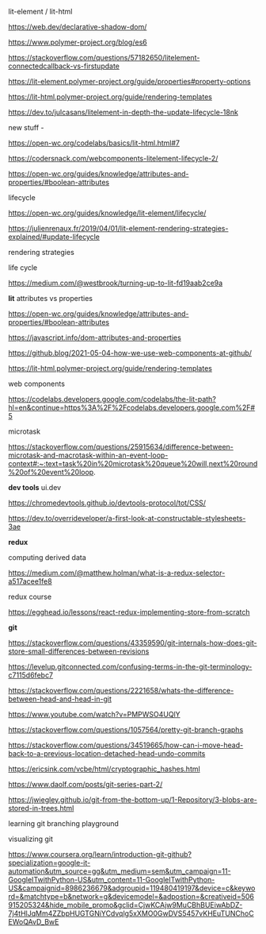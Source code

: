 
lit-element / lit-html

https://web.dev/declarative-shadow-dom/

https://www.polymer-project.org/blog/es6

https://stackoverflow.com/questions/57182650/litelement-connectedcallback-vs-firstupdate

https://lit-element.polymer-project.org/guide/properties#property-options

https://lit-html.polymer-project.org/guide/rendering-templates

https://dev.to/julcasans/litelement-in-depth-the-update-lifecycle-18nk

new stuff - 

https://open-wc.org/codelabs/basics/lit-html.html#7

https://codersnack.com/webcomponents-litelement-lifecycle-2/

https://open-wc.org/guides/knowledge/attributes-and-properties/#boolean-attributes

lifecycle

https://open-wc.org/guides/knowledge/lit-element/lifecycle/



https://julienrenaux.fr/2019/04/01/lit-element-rendering-strategies-explained/#update-lifecycle



rendering strategies

life cycle

https://medium.com/@westbrook/turning-up-to-lit-fd19aab2ce9a


__lit__
attributes vs properties

https://open-wc.org/guides/knowledge/attributes-and-properties/#boolean-attributes

https://javascript.info/dom-attributes-and-properties

https://github.blog/2021-05-04-how-we-use-web-components-at-github/

https://lit-html.polymer-project.org/guide/rendering-templates

web components

https://codelabs.developers.google.com/codelabs/the-lit-path?hl=en&continue=https%3A%2F%2Fcodelabs.developers.google.com%2F#5

microtask

https://stackoverflow.com/questions/25915634/difference-between-microtask-and-macrotask-within-an-event-loop-context#:~:text=task%20in%20microtask%20queue%20will,next%20round%20of%20event%20loop.

__dev tools__
ui.dev

https://chromedevtools.github.io/devtools-protocol/tot/CSS/

https://dev.to/overrideveloper/a-first-look-at-constructable-stylesheets-3ae

__redux__

computing derived data

https://medium.com/@matthew.holman/what-is-a-redux-selector-a517acee1fe8

redux course

https://egghead.io/lessons/react-redux-implementing-store-from-scratch

 __git__

 https://stackoverflow.com/questions/43359590/git-internals-how-does-git-store-small-differences-between-revisions

https://levelup.gitconnected.com/confusing-terms-in-the-git-terminology-c7115d6febc7

https://stackoverflow.com/questions/2221658/whats-the-difference-between-head-and-head-in-git

https://www.youtube.com/watch?v=PMPWSO4UQlY

https://stackoverflow.com/questions/1057564/pretty-git-branch-graphs

https://stackoverflow.com/questions/34519665/how-can-i-move-head-back-to-a-previous-location-detached-head-undo-commits

https://ericsink.com/vcbe/html/cryptographic_hashes.html

https://www.daolf.com/posts/git-series-part-2/

https://jwiegley.github.io/git-from-the-bottom-up/1-Repository/3-blobs-are-stored-in-trees.html


learning git branching playground

visualizing git


https://www.coursera.org/learn/introduction-git-github?specialization=google-it-automation&utm_source=gg&utm_medium=sem&utm_campaign=11-GoogleITwithPython-US&utm_content=11-GoogleITwithPython-US&campaignid=8986236679&adgroupid=119480419197&device=c&keyword=&matchtype=b&network=g&devicemodel=&adpostion=&creativeid=506915205324&hide_mobile_promo&gclid=CjwKCAjw9MuCBhBUEiwAbDZ-7j4tHlJqMm4ZZbpHUGTGNiYCdvqlg5xXMO0GwDVS5457vKHEuTUNChoCEWoQAvD_BwE
 


